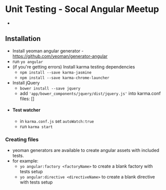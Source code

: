 Unit Testing - Socal Angular Meetup
=========

-

## Installation
* Install yeoman angular generator - https://github.com/yeoman/generator-angular
* run `yo angular`
* (if you're getting errors) Install karma testing dependencies
    * `npm install --save karma-jasmine`
    * `npm install --save karma-chrome-launcher`
* Install jQuery
    * `bower install --save jquery`
    * add  `'app/bower_components/jquery/dist/jquery.js'` into karma.conf files: []
* #### Test watcher
    * in `karma.conf.js` set `autoWatch:true`
    * run `karma start`

### Creating files
* yeoman generators are available to create angular assets with included tests.
* for example:
    * `yo angular:factory <factoryName>` to create a blank factory with tests setup
    * `yo angular:directive <directiveName>` to create a blank directive with tests setup

